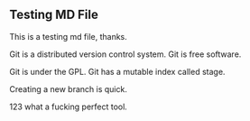 ## Testing MD File

This is a testing md file, thanks.

Git is a distributed version control system.
Git is free software.

Git is under the GPL.
Git has a mutable index called stage.

Creating a new branch is quick.

123
what a fucking perfect tool.
